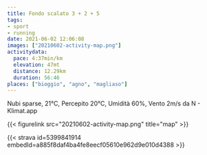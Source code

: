 ```yaml
---
title: Fondo scalato 3 + 2 + 5
tags:
- sport
- running
date: 2021-06-02 12:06:08
images: ["20210602-activity-map.png"]
activitydata:
  pace: 4:37min/km
  elevation: 47mt
  distance: 12.29km
  duration: 56:46
places: ["bioggio", "agno", "magliaso"]
---
```


Nubi sparse, 21°C, Percepito 20°C, Umidità 60%, Vento 2m/s da N - Klimat.app

<!--more-->




{{< figurelink src="20210602-activity-map.png" title="map" >}}


{{< strava id=5399841914 embedId=a885f8daf4ba4fe8eecf05610e962d9e010d4388 >}}
